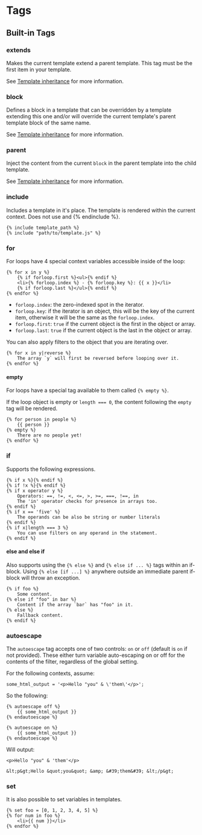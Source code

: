 # Tags

## Built-in Tags

### extends

Makes the current template extend a parent template. This tag must be the first item in your template.

See [Template inheritance](inheritance.md) for more information.

### block

Defines a block in a template that can be overridden by a template extending this one and/or will override the current template's parent template block of the same name.

See [Template inheritance](inheritance.md) for more information.

### parent

Inject the content from the current `block` in the parent template into the child template.

See [Template inheritance](inheritance.md) for more information.

### include

Includes a template in it's place. The template is rendered within the current context. Does not use and {% endinclude %}.

    {% include template_path %}
    {% include "path/to/template.js" %}

### for

For loops have 4 special context variables accessible inside of the loop:

    {% for x in y %}
        {% if forloop.first %}<ul>{% endif %}
        <li>{% forloop.index %} - {% forloop.key %}: {{ x }}</li>
        {% if forloop.last %}</ul>{% endif %}
    {% endfor %}

* `forloop.index`: the zero-indexed spot in the iterator.
* `forloop.key`: if the iterator is an object, this will be the key of the current item, otherwise it will be the same as the `forloop.index`.
* `forloop.first`: `true` if the current object is the first in the object or array.
* `forloop.last`: `true` if the current object is the last in the object or array.

You can also apply filters to the object that you are iterating over.

    {% for x in y|reverse %}
        The array `y` will first be reversed before looping over it.
    {% endfor %}

#### empty

For loops have a special tag available to them called `{% empty %}`.

If the loop object is empty or `length === 0`, the content following the `empty` tag will be rendered.

    {% for person in people %}
        {{ person }}
    {% empty %}
        There are no people yet!
    {% endfor %}

### if

Supports the following expressions.

    {% if x %}{% endif %}
    {% if !x %}{% endif %}
    {% if x operator y %}
        Operators: ==, !=, <, <=, >, >=, ===, !==, in
        The 'in' operator checks for presence in arrays too.
    {% endif %}
    {% if x == 'five' %}
        The operands can be also be string or number literals
    {% endif %}
    {% if x|length === 3 %}
        You can use filters on any operand in the statement.
    {% endif %}

#### else and else if

Also supports using the `{% else %}` and `{% else if ... %}` tags within an if-block. Using `{% else [if ...] %}` anywhere outside an immediate parent if-block will throw an exception.

    {% if foo %}
        Some content.
    {% else if "foo" in bar %}
        Content if the array `bar` has "foo" in it.
    {% else %}
        Fallback content.
    {% endif %}

### autoescape

The `autoescape` tag accepts one of two controls: `on` or `off` (default is `on` if not provided). These either turn variable auto-escaping on or off for the contents of the filter, regardless of the global setting.

For the following contexts, assume:

    some_html_output = '<p>Hello "you" & \'them\'</p>';

So the following:

    {% autoescape off %}
        {{ some_html_output }}
    {% endautoescape %}

    {% autoescape on %}
        {{ some_html_output }}
    {% endautoescape %}

Will output:

    <p>Hello "you" & 'them'</p>

    &lt;p&gt;Hello &quot;you&quot; &amp; &#39;them&#39; &lt;/p&gt;

### set

It is also possible to set variables in templates.

    {% set foo = [0, 1, 2, 3, 4, 5] %}
    {% for num in foo %}
        <li>{{ num }}</li>
    {% endfor %}
